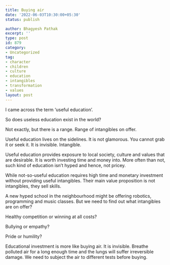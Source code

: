 ```yaml
---
title: Buying air
date: '2022-06-03T10:30:00+05:30'
status: publish

author: Bhagyesh Pathak
excerpt: ''
type: post
id: 879
category:
- Uncategorized
tag:
- character
- children
- culture
- education
- intangibles
- transformation
- values
layout: post
---
```


I came across the term ‘useful education’.

So does useless education exist in the world?

Not exactly, but there is a range. Range of intangibles on offer.

Useful education lives on the sidelines. It is not glamorous. You cannot grab it or seek it. It is invisible. Intangible.

Useful education provides exposure to local society, culture and values that are desirable. It is worth investing time and money into. More often than not, such kind of education isn’t hyped and hence, not pricey.

While not-so-useful education requires high time and monetary investment without providing useful intangibles. Their main value proposition is not intangibles, they sell skills.

A new hyped school in the neighbourhood might be offering robotics, programming and music classes. But we need to find out what intangibles are on offer?

Healthy competition or winning at all costs?

Bullying or empathy?

Pride or humility?

Educational investment is more like buying air. It is invisible. Breathe polluted air for a long enough time and the lungs will suffer irreversible damage. We need to subject the air to different tests before buying.